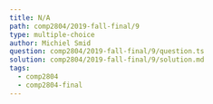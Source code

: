 ```yaml
---
title: N/A
path: comp2804/2019-fall-final/9
type: multiple-choice
author: Michiel Smid
question: comp2804/2019-fall-final/9/question.ts
solution: comp2804/2019-fall-final/9/solution.md
tags:
  - comp2804
  - comp2804-final
---
```

